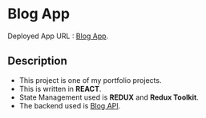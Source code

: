 # Blog App

Deployed App URL : [Blog App](https://blog-app-react.vercel.app).

## Description

- This project is one of my portfolio projects.
- This is written in <b>REACT</b>.
- State Management used is <b>REDUX</b> and <b>Redux Toolkit</b>.
- The backend used is [Blog API](https://github.com/Abhi-codr/blog-app-api).
